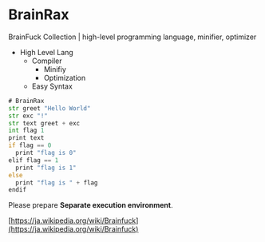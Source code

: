 # BrainRax
BrainFuck Collection | high-level programming language, minifier, optimizer

- High Level Lang
  - Compiler
    - Minifiy
    - Optimization
  - Easy Syntax

```asm
# BrainRax
str greet "Hello World"
str exc "!"
str text greet + exc
int flag 1
print text
if flag == 0
  print "flag is 0"
elif flag == 1
  print "flag is 1"
else
  print "flag is " + flag
endif
```

Please prepare **Separate execution environment**.
  
[https://ja.wikipedia.org/wiki/Brainfuck](https://ja.wikipedia.org/wiki/Brainfuck)
